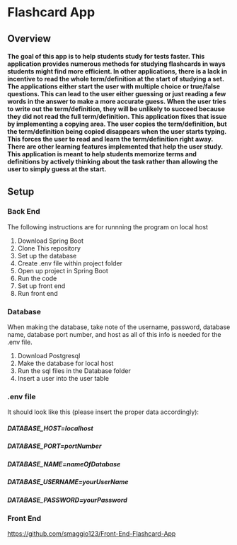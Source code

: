 # Flashcard App

## Overview

#### The goal of this app is to help students study for tests faster. This application provides numerous methods for studying flashcards in ways students might find more efficient. In other applications, there is a lack in incentive to read the whole term/definition at the start of studying a set. The applications either start the user with multiple choice or true/false questions. This can lead to the user either guessing or just reading a few words in the answer to make a more accurate guess. When the user tries to write out the term/definition, they will be unlikely to succeed because they did not read the full term/definition. This application fixes that issue by implementing a copying area. The user copies the term/definition, but the term/definition being copied disappears when the user starts typing. This forces the user to read and learn the term/definition right away. There are other learning features implemented that help the user study. This application is meant to help students memorize terms and definitions by actively thinking about the task rather than allowing the user to simply guess at the start.

## Setup

### Back End
The following instructions are for runnning the program on local host
1.  Download Spring Boot
2.  Clone This repository
3.  Set up the database
4.  Create .env file within project folder
5.  Open up project in Spring Boot
6.  Run the code
7.  Set up front end
8.  Run front end

### Database
When making the database, take note of the username, password, database name, database port number, and host as all of this info is needed for the .env file.
1. Download Postgresql
2. Make the database for local host
3. Run the sql files in the Database folder
4. Insert a user into the user table

### .env file
It should look like this (please insert the proper data accordingly):
##### DATABASE_HOST=localhost
##### DATABASE_PORT=portNumber
##### DATABASE_NAME=nameOfDatabase
##### DATABASE_USERNAME=yourUserName
##### DATABASE_PASSWORD=yourPassword

### Front End
https://github.com/smaggio123/Front-End-Flashcard-App
